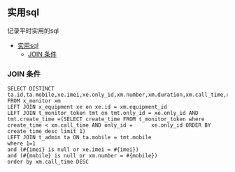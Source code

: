 ## 实用sql

记录平时实用的sql

<!-- TOC -->

- [实用sql](#实用sql)
    - [JOIN  条件](#join--条件)

<!-- /TOC -->

### JOIN  条件

```
SELECT DISTINCT ta.id,ta.mobile,xe.imei,xe.only_id,xm.number,xm.duration,xm.call_time,xm.type
FROM x_monitor xm
LEFT JOIN x_equipment xe on xe.id = xm.equipment_id
LEFT JOIN t_monitor_token tmt on tmt.only_id = xe.only_id AND tmt.create_time =(SELECT create_time FROM t_monitor_token where create_time < xm.call_time AND only_id =      xe.only_id ORDER BY create_time desc limit 1)
LEFT JOIN t_admin ta ON ta.mobile = tmt.mobile
where 1=1
and (#{imei} is null or xe.imei = #{imei})
and (#{mobile} is null or xm.number = #{mobile})
order by xm.call_time DESC
```